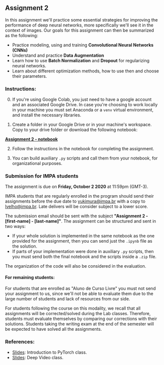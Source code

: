 
## Assignment 2

In this assignment we'll practice some essential strategies for improving the performance of deep neural networks,
more specifically we'll see it in the context of images.<!--  We'll also have our first practice with the [Decord](https://github.com/dmlc/decord/) tool for working with video data.--> Our goals for this assignment can then be summarized as the following:

* Practice modeling, using and training **Convolutional Neural Networks (CNNs)**
* Understand and practice **Data Augmentation**
* Learn how to use **Batch Normalization** and **Dropout** for regularizing neural networks.
* Learn about different optimization methods, how to use then and choose their parameters.
<!-- * Practice using the Decord tool for loading and processing videos.-->

### Instructions:

0. If you're using Google Colab, you just need to have a google account and an associated Google Drive. In case you're choosing to work locally in your machine you must set Anaconda or a `venv` virtual environment, and install the necessary libraries.

1. Create a folder in your Google Drive or in your machine's workspace. Copy to your drive folder or download the following notebook:

 [**Assignment 2 - notebook**](https://colab.research.google.com/drive/13e41RXfb78HEC7TY7-o7x_BiLysdIEDv?usp=sharing)

2. Follow the instructions in the notebook for completing the assignment.

3. You can build auxiliary `.py` scripts and call them from your notebook, for organizational purposes.

### Submission for IMPA students

The assignment is due on **Friday, October 2 2020** at 11:59pm (GMT-3).

IMPA students that are regularly enrolled in the program should send their assignments before the due date to <yukimura@impa.br> with a copy to <lvelho@impa.br>. Late delivers will be consider subject to a lower score.

The submission email should be sent with the subject **"Assignment 2 - [first-name] - [last-name]"**. The assignment can be structured and sent in two ways:
* If your whole solution is implemented in the same notebook as the one provided for the assignment, then you can send just the `.ipynb` file as the solution.
* If parts of your implementation were done in auxiliary `.py` scripts, then you must send both the final notebook and the scripts inside a `.zip` file.

The organization of the code will also be considered in the evaluation.

#### For remaining students:

For students that are enrolled as "Aluno de Curso Livre" you must not send your assignment to us, since we'll not be able to evaluate them due to the large number of students and lack of resources from our side.

For students following the course on this modality, we recall that all assignments will be corrected/solved during the Lab classes. Therefore, students must evaluate themselves by comparing our corrections with their solutions. Students taking the writing exam at the end of the semester will be expected to have solved all the assignments.

### References:

* [Slides](https://slides.com/danielyukimura/deck-493038): Introduction to PyTorch class.
* [Slides](https://slides.com/danielyukimura/deep-video): Deep Video class.
